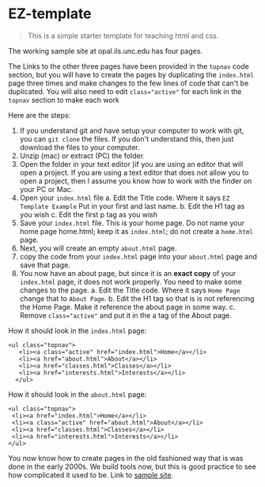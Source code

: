 # EZ-template
>This is a simple starter template for teaching html and css.

The working sample site at opal.ils.unc.edu has four pages. 

The Links to the other three pages have been provided in the ```topnav``` code section, but you will have to create the pages by duplicating the ```index.html``` page three times and make changes to the few lines of code that can't be duplicated. You will also need to edit ```class="active"``` for each link in the ```topnav``` section to make each work

Here are the steps:

1. If you understand git and have setup your computer to work with git, you can ```git clone``` the files. If you don't understand this, then just download the files to your computer.
2. Unzip (mac) or extract (PC) the folder.
3. Open the folder in your text editor )if you are using an editor that will open a project. If you are using a text editor that does not allow you to open a project, then I assume you know how to work with the finder on your PC or Mac. 
4. Open your ```index.html``` file
  a. Edit the Title code. Where it says ```EZ Template Example``` Put in your first and last name.
  b. Edit the H1 tag as you wish
  c. Edit the first p tag as you wish
5. Save your ```index.html``` file. This is your home page. Do not name your home page home.html; keep it as ```index.html```; do not create a ```home.html``` page.
6. Next, you will create an empty ```about.html``` page. 
7. copy the code from your ```index.html``` page into your ```about.html``` page and save that page. 
8. You now have an about page, but since it is an **exact copy** of your ```index.html``` page, it does not work properly. You need to make some changes to the page. 
  a. Edit the Title code. Where it says ```Home Page``` change that to ```About Page```.
  b. Edit the H1 tag so that is is not referencing the Home Page. Make it reference the about page in some way.
  c. Remove ```class="active"``` and put it in the a tag of the About page.

How it should look in the ```index.html``` page:
```
<ul class="topnav">
   <li><a class="active" href="index.html">Home</a></li>
   <li><a href="about.html">About</a></li>
   <li><a href="classes.html">Classes</a></li>
   <li><a href="interests.html">Interests</a></li>
  </ul>
  ```
  How it should look in the ```about.html``` page:
  
  ```
<ul class="topnav">
   <li><a href="index.html">Home</a></li>
   <li><a class="active" href="about.html">About</a></li>
   <li><a href="classes.html">Classes</a></li>
   <li><a href="interests.html">Interests</a></li>
  </ul>
  ```  
  You now know how to create pages in the old fashioned way that is was done in the early 2000s. We build tools now, but this is good practice to see how complicated it used to be. 
Link to [sample site](https://opal.ils.unc.edu/~lblakej/website-helps/09-EZ-template/index.html).
